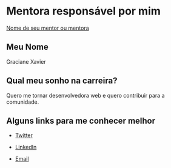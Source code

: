 # Mentora responsável por mim

[Nome de seu mentor ou mentora](/profiles/mentors/profiles/fernandabernardo.md)

## Meu Nome

Graciane Xavier

## Qual meu sonho na carreira?

Quero me tornar desenvolvedora web e quero contribuir para a comunidade.

## Alguns links para me conhecer melhor

- [Twitter](https://goo.gl/3z7cJc)

- [LinkedIn](https://goo.gl/4U47tt)

- [Email](mailto:cianemibs@hotmail.com)
